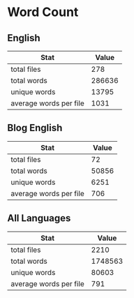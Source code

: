 # Word Count

## English

Stat | Value
---- | -----
total files | 278
total words | 286636
unique words | 13795
average words per file | 1031

## Blog English

Stat | Value
---- | -----
total files | 72
total words | 50856
unique words | 6251
average words per file | 706

## All Languages

Stat | Value
---- | -----
total files | 2210
total words | 1748563
unique words | 80603
average words per file | 791
